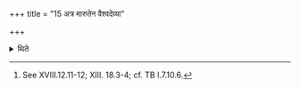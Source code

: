 +++
title = "15 अत्र मारुतेन वैश्वदेव्या"

+++

<details><summary>थिते</summary>

15. At this (stage, i.e. now) he performs (the offering of sacrificial bread) to Maruts, and (of milk-mess) to Viśvedevas.[^1]   

[^1]: See XVIII.12.11-12; XIII. 18.3-4; cf. TB I.7.10.6. 
</details>
